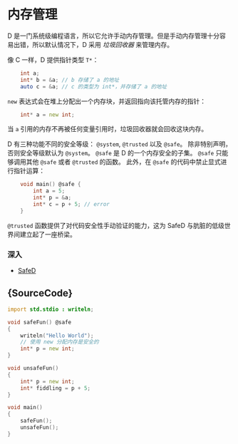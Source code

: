 # 内存管理

D 是一门系统级编程语言，所以它允许手动内存管理。但是手动内存管理十分容易出错，所以默认情况下，D 采用 *垃圾回收器* 来管理内存。

像 C 一样，D 提供指针类型 `T*`：

```d
    int a;
    int* b = &a; // b 存储了 a 的地址
    auto c = &a; // c 的类型为 int*，并存储了 a 的地址
```

`new` 表达式会在堆上分配出一个内存块，并返回指向该托管内存的指针：

```d
    int* a = new int;
```

当 `a` 引用的内存不再被任何变量引用时，垃圾回收器就会回收这块内存。

D 有三种功能不同的安全等级： `@system`, `@trusted` 以及 `@safe`。
除非特别声明，否则安全等级默认为 `@system`。
`@safe` 是 D 的一个内存安全的子集。
`@safe` 只能够调用其他 `@safe` 或者 `@trusted` 的函数。
此外，在 `@safe` 的代码中禁止显式进行指针运算：

```d
    void main() @safe {
        int a = 5;
        int* p = &a;
        int* c = p + 5; // error
    }
```

`@trusted` 函数提供了对代码安全性手动验证的能力，这为 SafeD 与肮脏的低级世界间建立起了一座桥梁。

### 深入

* [SafeD](https://dlang.org/safed.html)

## {SourceCode}

```d
import std.stdio : writeln;

void safeFun() @safe
{
    writeln("Hello World");
    // 使用 new 分配内存是安全的
    int* p = new int;
}

void unsafeFun()
{
    int* p = new int;
    int* fiddling = p + 5;
}

void main()
{
    safeFun();
    unsafeFun();
}
```
